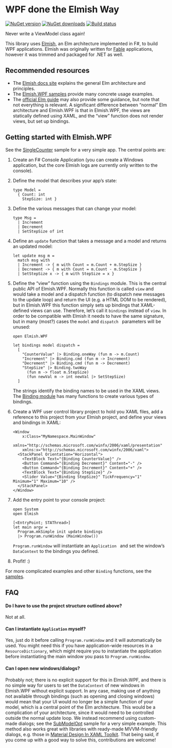 WPF done the Elmish Way
=======================

[![NuGet version](https://img.shields.io/nuget/v/Elmish.WPF.svg)](https://www.nuget.org/packages/Elmish.WPF) [![NuGet downloads](https://img.shields.io/nuget/dt/Elmish.WPF.svg)](https://www.nuget.org/packages/Elmish.WPF) [![Build status](https://ci.appveyor.com/api/projects/status/9fh1x55jwb05i12w/branch/master?svg=true)](https://ci.appveyor.com/project/cmeeren/elmish-wpf/branch/master)

Never write a ViewModel class again!

This library uses [Elmish](https://elmish.github.io/elmish), an Elm architecture implemented in F#, to build WPF applications. Elmish was originally written for [Fable](http://fable.io) applications, however it was trimmed and packaged for .NET as well.

Recommended resources
---------------------

* The [Elmish docs site](https://elmish.github.io/elmish) explains the general Elm architecture and principles.
* The [Elmish.WPF samples](https://github.com/elmish/Elmish.WPF/tree/master/src/Samples) provide many concrete usage examples.
* The [official Elm guide](https://guide.elm-lang.org) may also provide some guidance, but note that not everything is relevant. A significant difference between “normal” Elm architecture and Elmish.WPF is that in Elmish.WPF, the views are statically defined using XAML, and the “view” function does not render views, but set up bindings.

Getting started with Elmish.WPF
-------------------------------

See the [SingleCounter](https://github.com/elmish/Elmish.WPF/tree/master/src/Samples) sample for a very simple app. The central points are:

1. Create an F# Console Application (you can create a Windows application, but the core Elmish logs are currently only written to the console).

2. Define the model that describes your app’s state:

   ```F#
   type Model =
     { Count: int
       StepSize: int }
   ```

3. Define the various messages that can change your model:

   ```F#
   type Msg =
     | Increment
     | Decrement
     | SetStepSize of int
   ```

4. Define an `update` function that takes a message and a model and returns an updated model:

   ```F#
   let update msg m =
     match msg with
     | Increment -> { m with Count = m.Count + m.StepSize }
     | Decrement -> { m with Count = m.Count - m.StepSize }
     | SetStepSize x -> { m with StepSize = x }
   ```

5. Define the “view” function using the `Bindings` module. This is the central public API of Elmish.WPF. Normally this function is called `view` and would take a model and a dispatch function (to dispatch new messages to the update loop) and return the UI (e.g. a HTML DOM to be rendered), but in Elmish.WPF this function simply sets up bindings that XAML-defined views can use. Therefore, let’s call it `bindings` instead of `view`. In order to be compatible with Elmish it needs to have the same signature, but in many (most?) cases the `model` and `dispatch ` parameters will be unused:

   ```F#
   open Elmish.WPF
   
   let bindings model dispatch =
     [
       "CounterValue" |> Binding.oneWay (fun m -> m.Count)
       "Increment" |> Binding.cmd (fun m -> Increment)
       "Decrement" |> Binding.cmd (fun m -> Decrement)
       "StepSize" |> Binding.twoWay
         (fun m -> float m.StepSize)
         (fun newVal m -> int newVal |> SetStepSize)
     ]
   ```

   The strings identify the binding names to be used in the XAML views. The [Binding module](https://github.com/elmish/Elmish.WPF/blob/master/src/Elmish.WPF/Binding.fs) has many functions to create various types of bindings.

6. Create a WPF user control library project to hold you XAML files, add a reference to this project from your Elmish project, and define your views and bindings in XAML:

   ```xaml
   <Window
       x:Class="MyNamespace.MainWindow"
       xmlns="http://schemas.microsoft.com/winfx/2006/xaml/presentation"
       xmlns:x="http://schemas.microsoft.com/winfx/2006/xaml">
     <StackPanel Orientation="Horizontal">
       <TextBlock Text="{Binding CounterValue}" />
       <Button Command="{Binding Decrement}" Content="-" />
       <Button Command="{Binding Increment}" Content="+" />
       <TextBlock Text="{Binding StepSize}" />
       <Slider Value="{Binding StepSize}" TickFrequency="1" Minimum="1" Maximum="10" />
     </StackPanel>
   </Window>
   ```

7. Add the entry point to your console project:

   ```F#
   open System
   open Elmish
   
   [<EntryPoint; STAThread>]
   let main argv =
     Program.mkSimple init update bindings
     |> Program.runWindow (MainWindow())
   ```

   `Program.runWindow` will instantiate an `Application ` and set the window’s `DataContext` to the bindings you defined.

8. Profit! :)

For more complicated examples and other `Binding` functions, see the [samples](https://github.com/elmish/Elmish.WPF/tree/master/src/Samples).

FAQ
---

#### Do I have to use the project structure outlined above?

Not at all.

#### Can I instantiate `Application` myself?

Yes, just do it before calling `Program.runWindow` and it will automatically be used. You might need this if you have application-wide resources in a `ResourceDictionary`, which might require you to instantiate the application before instantiating the main window you pass to `Program.runWindow`.

#### Can I open new windows/dialogs?

Probably not; there is no explicit support for this in Elmish.WPF, and there is no simple way for users to set the `DataContext` of new windows in Elmish.WPF without explicit support. In any case, making use of anything not available through bindings (such as opening and closing windows) would mean that your UI would no longer be a simple function of your model, which is a central point of the Elm architecture. This would be a complication of your architecture, since it would need to be controlled outside the normal update loop. We instead recommend using custom-made dialogs; see the [SubModelOpt](https://github.com/elmish/Elmish.WPF/tree/master/src/Samples) sample for a very simple example. This method also works great with libraries with ready-made MVVM-friendly dialogs, e.g. those in [Material Design In XAML Toolkit](https://github.com/MaterialDesignInXAML/MaterialDesignInXamlToolkit). That being said, if you come up with a good way to solve this, contributions are welcome!